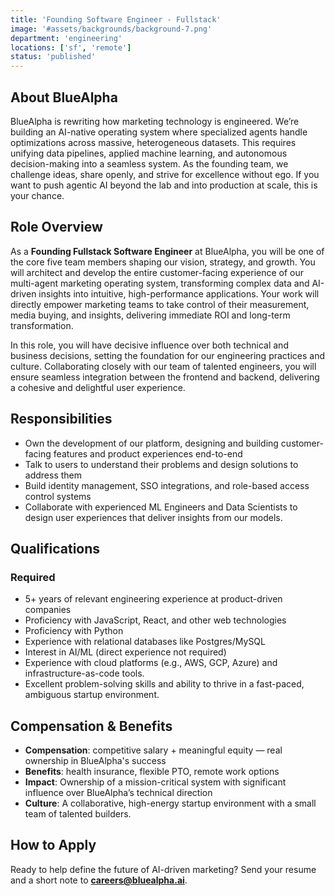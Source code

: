 ```yaml
---
title: 'Founding Software Engineer - Fullstack'
image: '#assets/backgrounds/background-7.png'
department: 'engineering'
locations: ['sf', 'remote']
status: 'published'
---
```


## About BlueAlpha

BlueAlpha is rewriting how marketing technology is engineered. We’re building an AI-native operating system where specialized agents handle optimizations across massive, heterogeneous datasets. This requires unifying data pipelines, applied machine learning, and autonomous decision-making into a seamless system. As the founding team, we challenge ideas, share openly, and strive for excellence without ego. If you want to push agentic AI beyond the lab and into production at scale, this is your chance. 

## Role Overview

As a **Founding Fullstack Software Engineer** at BlueAlpha, you will be one of the core five team members shaping our vision, strategy, and growth. You will architect and develop the entire customer-facing experience of our multi-agent marketing operating system, transforming complex data and AI-driven insights into intuitive, high-performance applications. Your work will directly empower marketing teams to take control of their measurement, media buying, and insights, delivering immediate ROI and long-term transformation.

In this role, you will have decisive influence over both technical and business decisions, setting the foundation for our engineering practices and culture. Collaborating closely with our team of talented engineers, you will ensure seamless integration between the frontend and backend, delivering a cohesive and delightful user experience.

## Responsibilities

- Own the development of our platform, designing and building customer-facing features and product experiences end-to-end  
- Talk to users to understand their problems and design solutions to address them  
- Build identity management, SSO integrations, and role-based access control systems  
- Collaborate with experienced ML Engineers and Data Scientists to design user experiences that deliver insights from our models.

## Qualifications

### Required

- 5+ years of relevant engineering experience at product-driven companies  
- Proficiency with JavaScript, React, and other web technologies  
- Proficiency with Python  
- Experience with relational databases like Postgres/MySQL  
- Interest in AI/ML (direct experience not required)  
- Experience with cloud platforms (e.g., AWS, GCP, Azure) and infrastructure-as-code tools.  
- Excellent problem-solving skills and ability to thrive in a fast-paced, ambiguous startup environment.

## Compensation & Benefits

- **Compensation**: competitive salary + meaningful equity — real ownership in BlueAlpha's success
- **Benefits**: health insurance, flexible PTO, remote work options  
- **Impact**: Ownership of a mission-critical system with significant influence over BlueAlpha’s technical direction  
- **Culture**: A collaborative, high-energy startup environment with a small team of talented builders.

## How to Apply

Ready to help define the future of AI-driven marketing? Send your resume and a short note to **careers@bluealpha.ai**.